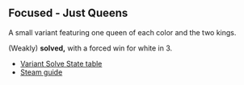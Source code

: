 ## Focused - Just Queens

A small variant featuring one queen of each color and the two kings.

(Weakly) **solved,** with a forced win for white in 3.

- [Variant Solve State table](https://docs.google.com/spreadsheets/d/1Nrm_4PXUPKv01YGhNtILbtzM6p_KXGLb26sMIYQwjGQ/view)
- [Steam guide](https://steamcommunity.com/sharedfiles/filedetails/?id=2232274959)
